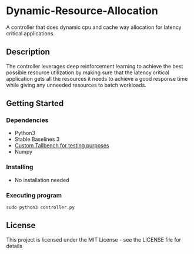 # Dynamic-Resource-Allocation

A controller that does dynamic cpu and cache way allocation for latency critical applications.

## Description

The controller leverages deep reinforcement learning to achieve the best possible resource utilization by making sure that the latency critical application gets all the resources it needs to achieve a good response time while giving any unneeded resources to batch workloads.

## Getting Started

### Dependencies
* Python3
* Stable Baselines 3
* [Custom Tailbench for testing purposes](https://github.com/kimonides/drl_tailbench)
* Numpy

### Installing

* No installation needed

### Executing program

```
sudo python3 controller.py
```
## License

This project is licensed under the MIT License - see the LICENSE file for details
